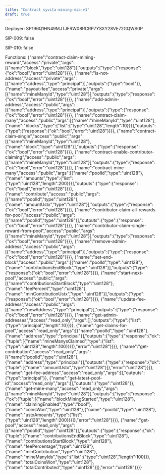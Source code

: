 ```yaml
---
title: "Contract syvita-mining-mia-v1"
draft: true
---
```

Deployer: SP196Q1HN49MJTJFRW08RCRP7YSXY28VE72GQWS0P

SIP-009: false

SIP-010: false

Functions:
{"name":"contract-claim-mining-reward","access":"private","args":[{"name":"block","type":"uint128"}],"outputs":{"type":{"response":{"ok":"bool","error":"uint128"}}}}, {"name":"is-not-address","access":"private","args":[{"name":"address","type":"principal"}],"outputs":{"type":"bool"}}, {"name":"payout-fee","access":"private","args":[{"name":"mineManyId","type":"uint128"}],"outputs":{"type":{"response":{"ok":"bool","error":"uint128"}}}}, {"name":"add-admin-address","access":"public","args":[{"name":"address","type":"principal"}],"outputs":{"type":{"response":{"ok":"bool","error":"uint128"}}}}, {"name":"contract-claim-many","access":"public","args":[{"name":"mineManyId","type":"uint128"},{"name":"blocks","type":{"list":{"type":"uint128","length":10}}}],"outputs":{"type":{"response":{"ok":"bool","error":"uint128"}}}}, {"name":"contract-claim-single","access":"public","args":[{"name":"mineManyId","type":"uint128"},{"name":"block","type":"uint128"}],"outputs":{"type":{"response":{"ok":"bool","error":"uint128"}}}}, {"name":"contract-enable-contributor-claiming","access":"public","args":[{"name":"mineManyId","type":"uint128"}],"outputs":{"type":{"response":{"ok":"bool","error":"uint128"}}}}, {"name":"contract-mine-many","access":"public","args":[{"name":"poolId","type":"uint128"},{"name":"amounts","type":{"list":{"type":"uint128","length":200}}}],"outputs":{"type":{"response":{"ok":"bool","error":"uint128"}}}}, {"name":"contribute","access":"public","args":[{"name":"poolId","type":"uint128"},{"name":"amountUstx","type":"uint128"}],"outputs":{"type":{"response":{"ok":"bool","error":"uint128"}}}}, {"name":"contributor-claim-all-rewards-for-pool","access":"public","args":[{"name":"poolId","type":"uint128"}],"outputs":{"type":{"response":{"ok":"bool","error":"uint128"}}}}, {"name":"contributor-claim-single-reward-from-pool","access":"public","args":[{"name":"mineManyId","type":"uint128"}],"outputs":{"type":{"response":{"ok":"bool","error":"uint128"}}}}, {"name":"remove-admin-address","access":"public","args":[{"name":"address","type":"principal"}],"outputs":{"type":{"response":{"ok":"bool","error":"uint128"}}}}, {"name":"set-end-block","access":"public","args":[{"name":"poolId","type":"uint128"},{"name":"contributionsEndBlock","type":"uint128"}],"outputs":{"type":{"response":{"ok":"bool","error":"uint128"}}}}, {"name":"start-next-pool","access":"public","args":[{"name":"contributionsStartBlock","type":"uint128"},{"name":"feePercent","type":"uint128"},{"name":"minContributionUstx","type":"uint128"}],"outputs":{"type":{"response":{"ok":"bool","error":"uint128"}}}}, {"name":"update-fee-address","access":"public","args":[{"name":"newAddress","type":"principal"}],"outputs":{"type":{"response":{"ok":"bool","error":"uint128"}}}}, {"name":"get-admin-addresses","access":"read_only","args":[],"outputs":{"type":{"list":{"type":"principal","length":10}}}}, {"name":"get-claims-for-pool","access":"read_only","args":[{"name":"poolId","type":"uint128"},{"name":"address","type":"principal"}],"outputs":{"type":{"response":{"ok":{"tuple":[{"name":"mineManysClaimed","type":{"list":{"type":"uint128","length":100}}}]},"error":"uint128"}}}}, {"name":"get-contribution","access":"read_only","args":[{"name":"poolId","type":"uint128"},{"name":"address","type":"principal"}],"outputs":{"type":{"response":{"ok":{"tuple":[{"name":"amountUstx","type":"uint128"}]},"error":"uint128"}}}}, {"name":"get-fee-address","access":"read_only","args":[],"outputs":{"type":"principal"}}, {"name":"get-latest-pool-id","access":"read_only","args":[],"outputs":{"type":"uint128"}}, {"name":"get-mine-many","access":"read_only","args":[{"name":"mineManyId","type":"uint128"}],"outputs":{"type":{"response":{"ok":{"tuple":[{"name":"blockMiningStarted","type":"uint128"},{"name":"claimingEnabled","type":"bool"},{"name":"coinsWon","type":"uint128"},{"name":"poolId","type":"uint128"},{"name":"ustxAmounts","type":{"list":{"type":"uint128","length":200}}}]},"error":"uint128"}}}}, {"name":"get-pool","access":"read_only","args":[{"name":"poolId","type":"uint128"}],"outputs":{"type":{"response":{"ok":{"tuple":[{"name":"contributionsEndBlock","type":"uint128"},{"name":"contributionsStartBlock","type":"uint128"},{"name":"feePercentage","type":"uint128"},{"name":"minContribution","type":"uint128"},{"name":"mineManyIds","type":{"list":{"type":"uint128","length":100}}},{"name":"totalCoinsWon","type":"uint128"},{"name":"totalContributed","type":"uint128"}]},"error":"uint128"}}}}
